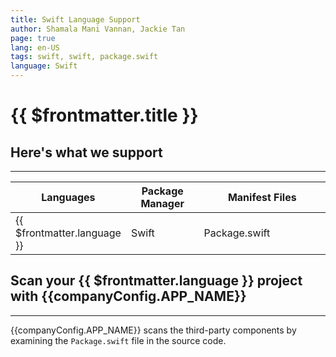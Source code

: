 ```yaml
---
title: Swift Language Support
author: Shamala Mani Vannan, Jackie Tan
page: true
lang: en-US
tags: swift, swift, package.swift
language: Swift
---
```


<script setup>
import LanguageHeader from './components/LanguageHeader.vue'
import { companyConfig } from '../../../config/companyConfig.js'
</script>

<ClientOnly>

# {{ $frontmatter.title }}

<LanguageHeader :language="$frontmatter.language"/>

## Here's what we support

<hr class="thick" />

<table>
    <thead>
        <th>Languages</th>
        <th>Package Manager</th>
        <th>Manifest Files</th>
    </thead>
    <tbody>
        <tr>
            <td>{{ $frontmatter.language }}</td>
            <td width="33.33%">Swift</td>
            <td width="100%">Package.swift</td>
        </tr>
    </tbody>
</table>

## Scan your {{ $frontmatter.language }} project with {{companyConfig.APP_NAME}}

<hr class="thick" />

{{companyConfig.APP_NAME}} scans the third-party components by examining the `Package.swift` file in the source code.

<!--@include: ../../parts/maximize-results.md-->

</ClientOnly>
